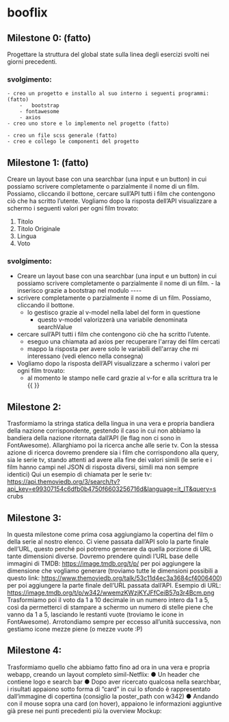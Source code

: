 # booflix

## Milestone 0: (fatto)

Progettare la struttura del global state sulla linea degli esercizi svolti nei giorni
precedenti.

### svolgimento:

    - creo un progetto e installo al suo interno i seguenti programmi: (fatto)
        -   bootstrap
        - fontawesome
        - axios
    - creo uno store e lo implemento nel progetto (fatto)

    - creo un file scss generale (fatto)
    - creo e collego le componenti del progetto

## Milestone 1: (fatto)

Creare un layout base con una searchbar (una input e un button) in cui possiamo
scrivere completamente o parzialmente il nome di un film. Possiamo, cliccando il
bottone, cercare sull’API tutti i film che contengono ciò che ha scritto l’utente.
Vogliamo dopo la risposta dell’API visualizzare a schermo i seguenti valori per ogni
film trovato:

1. Titolo
2. Titolo Originale
3. Lingua
4. Voto

### svolgimento:

- Creare un layout base con una searchbar (una input e un button) in cui possiamo
  scrivere completamente o parzialmente il nome di un film. - la inserisco grazie a bootstrap nel modulo ----
- scrivere completamente o parzialmente il nome di un film. Possiamo, cliccando il bottone.
  - lo gestisco grazie al v-model nella label del form in questione
    - questo v-model valorizzerà una variabile denominata searchValue
- cercare sull’API tutti i film che contengono ciò che ha scritto l’utente.
  - eseguo una chiamata ad axios per recuperare l'array dei film cercati
  - mappo la risposta per avere solo le variabili dell'array che mi interessano (vedi elenco nella consegna)
- Vogliamo dopo la risposta dell’API visualizzare a schermo i valori per ogni film trovato:
  - al momento le stampo nelle card grazie al v-for e alla scrittura tra le {{ }}

## Milestone 2:

Trasformiamo la stringa statica della lingua in una vera e propria bandiera della
nazione corrispondente, gestendo il caso in cui non abbiamo la bandiera della
nazione ritornata dall’API (le flag non ci sono in FontAwesome).
Allarghiamo poi la ricerca anche alle serie tv. Con la stessa azione di ricerca
dovremo prendere sia i film che corrispondono alla query, sia le serie tv, stando
attenti ad avere alla fine dei valori simili (le serie e i film hanno campi nel JSON di
risposta diversi, simili ma non sempre identici)
Qui un esempio di chiamata per le serie tv:
https://api.themoviedb.org/3/search/tv?api_key=e99307154c6dfb0b4750f6603256716d&language=it_IT&query=s
crubs

## Milestone 3:

In questa milestone come prima cosa aggiungiamo la copertina del film o della serie
al nostro elenco. Ci viene passata dall’API solo la parte finale dell’URL, questo
perché poi potremo generare da quella porzione di URL tante dimensioni diverse.
Dovremo prendere quindi l’URL base delle immagini di TMDB:
https://image.tmdb.org/t/p/ per poi aggiungere la dimensione che vogliamo generare
(troviamo tutte le dimensioni possibili a questo link:
https://www.themoviedb.org/talk/53c11d4ec3a3684cf4006400) per poi aggiungere la
parte finale dell’URL passata dall’API.
Esempio di URL:
https://image.tmdb.org/t/p/w342/wwemzKWzjKYJFfCeiB57q3r4Bcm.png
Trasformiamo poi il voto da 1 a 10 decimale in un numero intero da 1 a 5, così da
permetterci di stampare a schermo un numero di stelle piene che vanno da 1 a 5,
lasciando le restanti vuote (troviamo le icone in FontAwesome).
Arrotondiamo sempre per eccesso all’unità successiva, non gestiamo icone mezze
piene (o mezze vuote :P)

## Milestone 4:

Trasformiamo quello che abbiamo fatto fino ad ora in una vera e propria webapp,
creando un layout completo simil-Netflix:
● Un header che contiene logo e search bar
● Dopo aver ricercato qualcosa nella searchbar, i risultati appaiono sotto forma
di “card” in cui lo sfondo è rappresentato dall’immagine di copertina (consiglio
la poster_path con w342)
● Andando con il mouse sopra una card (on hover), appaiono le informazioni
aggiuntive già prese nei punti precedenti più la overview
Mockup:
